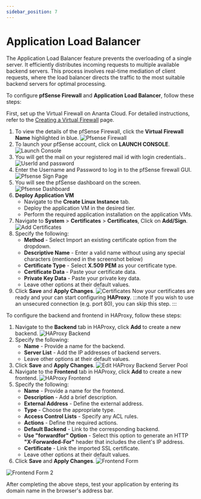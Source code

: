 ```yaml
---
sidebar_position: 7
---
```

# Application Load Balancer

The Application Load Balancer feature prevents the overloading of a single server. It efficiently distributes incoming requests to multiple available backend servers. This process involves real-time mediation of client requests, where the load balancer directs the traffic to the most suitable backend servers for optimal processing.

To configure **pfSense Firewall** and **Application Load Balancer**, follow these steps:

First, set up the Virtual Firewall on Ananta Cloud. For detailed instructions, refer to the [Creating a Virtual Firewall](/docs/Networking/FirewallandSecurity/CreatingaVirtualFirewall) page.

1. To view the details of the pfSense Firewall, click the **Virtual Firewall Name** highlighted in blue.
![Pfsense Firewall](img/ApplicationLoadBalancer1.png)
2. To launch your pfSense account, click on **LAUNCH CONSOLE**.
![Launch Console](img/ApplicationLoadBalancer2.png)
3. You will get the mail on your registered mail id with login credentials..
![UserId and password](img/ApplicationLoadBalancer4.png)
4. Enter the Username and Password to log in to the pfSense firewall GUI.
![Pfsense Sign Page](img/ApplicationLoadBalancer3.png)
5. You will see the pfSense dashboard on the screen.
![Pfsense Dashboard](img/ApplicationLoadBalancer5.png)
6. **Deploy Application VM**
	- Navigate to the **Create Linux Instance** tab.
	- Deploy the application VM in the desired tier.
	- Perform the required application installation on the application VMs.
7. Navigate to **System** > **Certificates** > **Certificates**, Click on **Add/Sign**. 
![Add Certificates](img/ApplicationLoadBalancer6.png)
8. Specify the following:
    - **Method** - Select Import an existing certificate option from the dropdown.
    - **Descriptive Name** - Enter a valid name without using any special characters (mentioned in the screenshot below)
    - **Certificate Type** - Select **X.509 PEM** as your certificate type.
    - **Certificate Data** -  Paste your certificate data.
    - **Private Key Data** - Paste your private key data.
    - Leave other options at their default values.
9. Click **Save** and **Apply Changes**.
![Certificates](img/Certificates.png)
Now your certificates are ready and your can start configuring **HAProxy**.
	:::note
		If you wish to use an unsecured connection (e.g. port 80), you can skip this step.
	:::

To configure the backend and frontend in HAProxy, follow these steps:

1. Navigate to the **Backend** tab in HAProxy, click **Add** to create a new backend.
![HAProxy Backend](img/ApplicationLoadBalancer8.png)
2. Specify the following:
    - **Name** - Provide a name for the backend.
    - **Server List** - Add the IP addresses of backend servers.
    - Leave other options at their default values.
3. Click **Save** and **Apply Changes**.
![Edit HAProxy Backend Server Pool](img/ApplicationLoadBalancer9.png)
4. Navigate to the **Frontend** tab in HAProxy, click **Add** to create a new frontend.
![ HAProxy Frontend ](img/ApplicationLoadBalancer10.png)
5. Specify the following:
    - **Name** - Provide a name for the frontend.
    - **Description** - Add a brief description.
    - **External Address** - Define the external address.
    - **Type** - Choose the appropriate type.
    - **Access Control Lists** - Specify any ACL rules.
    - **Actions** - Define the required actions.
    - **Default Backend** - Link to the corresponding backend.
    - **Use "forwardfor" Option** - Select this option to generate an HTTP **"X-Forwarded-For"** header that includes the client's IP address.
    - **Certificate** - Link the imported SSL certificate.
    - Leave other options at their default values.
6. Click **Save** and **Apply Changes**.
![Frontend Form ](img/ApplicationLoadBalancer11.png)

![Frontend Form 2](img/ApplicationLoadBalancer12.png)

After completing the above steps, test your application by entering its domain name in the browser's address bar.